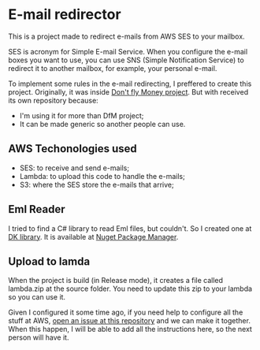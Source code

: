 # E-mail redirector

This is a project made to redirect e-mails from AWS SES to your mailbox.

SES is acronym for Simple E-mail Service. When you configure the e-mail
boxes you want to use, you can use SNS (Simple Notification Service) to
redirect it to another mailbox, for example, your personal e-mail.

To implement some rules in the e-mail redirecting, I preffered to create
this project. Originally, it was inside [Don't fly Money project]. But
with received its own repository because:

- I'm using it for more than DfM project;
- It can be made generic so another people can use.

## AWS Techonologies used

- SES: to receive and send e-mails;
- Lambda: to upload this code to handle the e-mails;
- S3: where the SES store the e-mails that arrive;

## Eml Reader

I tried to find a C# library to read Eml files, but couldn't. So I
created one at [DK library]. It is available at [Nuget Package Manager].

## Upload to lamda

When the project is build (in Release mode), it creates a file called
lambda.zip at the source folder. You need to update this zip to your
lambda so you can use it.

Given I configured it some time ago, if you need help to configure all
the stuff at AWS, [open an issue at this repository] and we can make it
together. When this happen, I will be able to add all the instructions
here, so the next person will have it.

[Don't fly Money project]: https://github.com/darakeon/dfm
[DK library]: https://github.com/darakeon/dk-lib
[Nuget Package Manager]: https://www.nuget.org/packages/Keon.Eml/
[open an issue at this repository]: ../../issues
